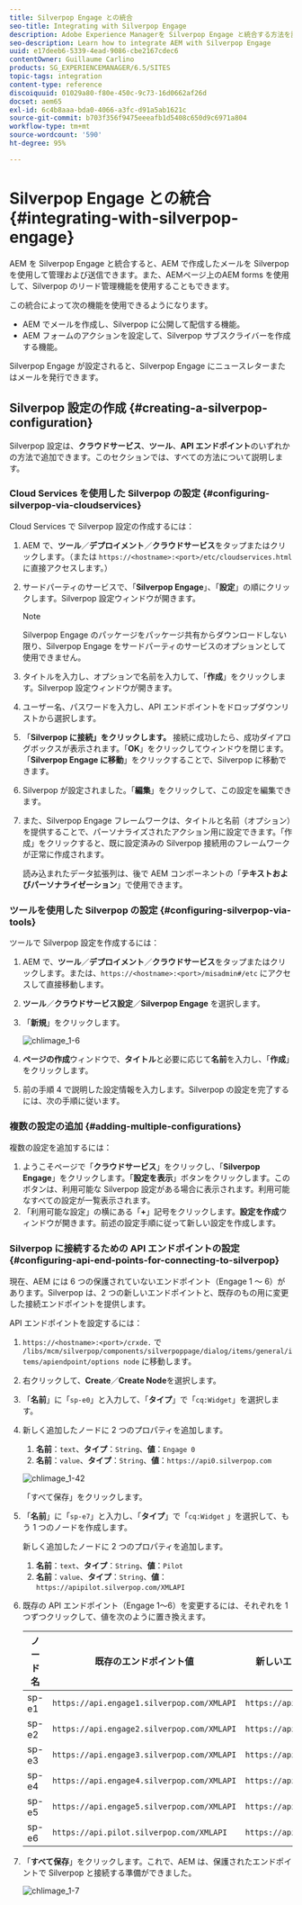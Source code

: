 ```yaml
---
title: Silverpop Engage との統合
seo-title: Integrating with Silverpop Engage
description: Adobe Experience Managerを Silverpop Engage と統合する方法を説明します。
seo-description: Learn how to integrate AEM with Silverpop Engage
uuid: e17deeb6-5339-4ead-9086-cbe2167cdec6
contentOwner: Guillaume Carlino
products: SG_EXPERIENCEMANAGER/6.5/SITES
topic-tags: integration
content-type: reference
discoiquuid: 01029a80-f80e-450c-9c73-16d0662af26d
docset: aem65
exl-id: 6c4b8aaa-bda0-4066-a3fc-d91a5ab1621c
source-git-commit: b703f356f9475eeeafb1d5408c650d9c6971a804
workflow-type: tm+mt
source-wordcount: '590'
ht-degree: 95%

---
```


# Silverpop Engage との統合{#integrating-with-silverpop-engage}

<!-- THIS ENTIRE TOPIC APPEARS OBSOLETE BECAUSE SILVERPOP NO LONGER EXISTS AND THERE ARE NO REDIRECTS FOR THE DOWNLOAD URL BELOW THAT IS 404.
>[!NOTE]
>
>Silverpop integration is **not** available out of the box. You must download the Silverpop integration package `https://www.adobeaemcloud.com/content/marketplace/marketplaceProxy.html?packagePath=/content/companies/public/adobe/packages/aem620/product/cq-mcm-integrations-silverpop-content` from Package Share and install it on your instance. After you have installed the package, you can configure it as described in this document. -->

AEM を Silverpop Engage と統合すると、AEM で作成したメールを Silverpop を使用して管理および送信できます。また、AEMページ上のAEM forms を使用して、Silverpop のリード管理機能を使用することもできます。

この統合によって次の機能を使用できるようになります。

* AEM でメールを作成し、Silverpop に公開して配信する機能。
* AEM フォームのアクションを設定して、Silverpop サブスクライバーを作成する機能。

Silverpop Engage が設定されると、Silverpop Engage にニュースレターまたはメールを発行できます。

## Silverpop 設定の作成 {#creating-a-silverpop-configuration}

Silverpop 設定は、**クラウドサービス**、**ツール**、**API エンドポイント**&#x200B;のいずれかの方法で追加できます。このセクションでは、すべての方法について説明します。

### Cloud Services を使用した Silverpop の設定 {#configuring-silverpop-via-cloudservices}

Cloud Services で Silverpop 設定の作成するには：

1. AEM で、**ツール**／**デプロイメント**／**クラウドサービス**&#x200B;をタップまたはクリックします。（または `https://<hostname>:<port>/etc/cloudservices.html` に直接アクセスします。）
1. サードパーティのサービスで、「**Silverpop Engage**」、「**設定**」の順にクリックします。Silverpop 設定ウィンドウが開きます。

   >[!NOTE]
   >
   >Silverpop Engage のパッケージをパッケージ共有からダウンロードしない限り、Silverpop Engage をサードパーティのサービスのオプションとして使用できません。

1. タイトルを入力し、オプションで名前を入力して、「**作成**」をクリックします。Silverpop 設定ウィンドウが開きます。
1. ユーザー名、パスワードを入力し、API エンドポイントをドロップダウンリストから選択します。
1. 「**Silverpop に接続」をクリックします。** 接続に成功したら、成功ダイアログボックスが表示されます。「**OK**」をクリックしてウィンドウを閉じます。「**Silverpop Engage に移動**」をクリックすることで、Silverpop に移動できます。
1. Silverpop が設定されました。「**編集**」をクリックして、この設定を編集できます。
1. また、Silverpop Engage フレームワークは、タイトルと名前（オプション）を提供することで、パーソナライズされたアクション用に設定できます。「作成」をクリックすると、既に設定済みの Silverpop 接続用のフレームワークが正常に作成されます。

   読み込まれたデータ拡張列は、後で AEM コンポーネントの「**テキストおよびパーソナライゼーション**」で使用できます。

### ツールを使用した Silverpop の設定 {#configuring-silverpop-via-tools}

ツールで Silverpop 設定を作成するには：

1. AEM で、**ツール**／**デプロイメント**／**クラウドサービス**&#x200B;をタップまたはクリックします。または、`https://<hostname>:<port>/misadmin#/etc` にアクセスして直接移動します。
1. **ツール**／**クラウドサービス設定**／**Silverpop Engage** を選択します。
1. 「**新規**」をクリックします。

   ![chlimage_1-6](assets/chlimage_1-6.jpeg)

1. **ページの作成**&#x200B;ウィンドウで、**タイトル**&#x200B;と必要に応じて&#x200B;**名前**&#x200B;を入力し、「**作成**」をクリックします。
1. 前の手順 4 で説明した設定情報を入力します。Silverpop の設定を完了するには、次の手順に従います。

### 複数の設定の追加 {#adding-multiple-configurations}

複数の設定を追加するには：

1. ようこそページで「**クラウドサービス**」をクリックし、「**Silverpop Engage**」をクリックします。「**設定を表示**」ボタンをクリックします。このボタンは、利用可能な Silverpop 設定がある場合に表示されます。利用可能なすべての設定が一覧表示されます。
1. 「利用可能な設定」の横にある「**+**」記号をクリックします。**設定を作成**&#x200B;ウィンドウが開きます。前述の設定手順に従って新しい設定を作成します。

### Silverpop に接続するための API エンドポイントの設定 {#configuring-api-end-points-for-connecting-to-silverpop}

現在、AEM には 6 つの保護されていないエンドポイント（Engage 1 ～ 6）があります。Silverpop は、2 つの新しいエンドポイントと、既存のもの用に変更した接続エンドポイントを提供します。

API エンドポイントを設定するには：

1. `https://<hostname>:<port>/crxde.` で `/libs/mcm/silverpop/components/silverpoppage/dialog/items/general/items/apiendpoint/options node` に移動します。
1. 右クリックして、**Create**／**Create Node**&#x200B;を選択します。
1. 「**名前**」に「`sp-e0`」と入力して、「**タイプ**」で「`cq:Widget`」を選択します。
1. 新しく追加したノードに 2 つのプロパティを追加します。

   1. **名前**：`text`、**タイプ**：`String`、**値**：`Engage 0`
   1. **名前**：`value`、**タイプ**：`String`、**値**：`https://api0.silverpop.com`

   ![chlimage_1-42](assets/chlimage_1-42.png)

   「すべて保存」をクリックします。

1. 「**名前**」に「`sp-e7`」と入力し、「**タイプ**」で「`cq:Widget` 」を選択して、もう 1 つのノードを作成します。

   新しく追加したノードに 2 つのプロパティを追加します。

   1. **名前**：`text`、**タイプ**：`String`、**値**：`Pilot`
   1. **名前**：`value`、**タイプ**：`String`、**値**：`https://apipilot.silverpop.com/XMLAPI`

1. 既存の API エンドポイント（Engage 1～6）を変更するには、それぞれを 1 つずつクリックして、値を次のように置き換えます。

   | **ノード名** | **既存のエンドポイント値** | **新しいエンドポイント値** |
   |---|---|---|
   | sp-e1 | `https://api.engage1.silverpop.com/XMLAPI` | `https://api1.silverpop.com` |
   | sp-e2 | `https://api.engage2.silverpop.com/XMLAPI` | `https://api2.silverpop.com` |
   | sp-e3 | `https://api.engage3.silverpop.com/XMLAPI` | `https://api3.silverpop.com` |
   | sp-e4 | `https://api.engage4.silverpop.com/XMLAPI` | `https://api4.silverpop.com` |
   | sp-e5 | `https://api.engage5.silverpop.com/XMLAPI` | `https://api5.silverpop.com` |
   | sp-e6 | `https://api.pilot.silverpop.com/XMLAPI` | `https://api6.silverpop.com` |

1. 「**すべて保存**」をクリックします。これで、AEM は、保護されたエンドポイントで Silverpop と接続する準備ができました。

   ![chlimage_1-7](assets/chlimage_1-7.jpeg)
